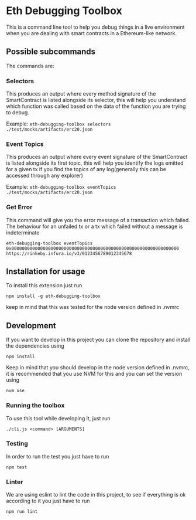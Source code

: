 # Eth Debugging Toolbox

This is a command line tool to help you debug things in a live environment when you are dealing with smart contracts in a Ethereum-like network.


## Possible subcommands

The commands are:

### Selectors

This produces an output where every method signature of the SmartContract is listed alongside its selector, this will help you understand which function was called based on the data of the function you are trying to debug.

Example:
`eth-debugging-toolbox selectors ./test/mocks/artifacts/erc20.json`
### Event Topics

This produces an output where every event signature of the SmartContract is listed alongside its first topic, this will help you identify the logs emitted for a given tx if you find the topics of any log(generally this can be accessed through any explorer)


Example:
`eth-debugging-toolbox eventTopics ./test/mocks/artifacts/erc20.json`
### Get Error

This command will give you the error message of a transaction which failed. The behaviour for an unfailed tx or a tx which failed without a message is indeterminate

`eth-debugging-toolbox eventTopics 0x0000000000000000000000000000000000000000000000000000000000000000 https://rinkeby.infura.io/v3/0123456789012345678`

## Installation for usage

To install this extension just run

`npm install -g eth-debugging-toolbox`

keep in mind that this was tested for the node version defined in .nvmrc

## Development

If you want to develop in this project you can clone the repository and install the dependencies using

`npm install`


Keep in mind that you should develop in the node version defined in .nvmrc, it is recommended that you use NVM for this and you can set the version using

`nvm use`

### Running the toolbox

To use this tool while developing it, just run 

`./cli.js <command> [ARGUMENTS]`

### Testing

In order to run the test you just have to run

`npm test`

### Linter

We are using eslint to lint the code in this project, to see if everything is ok according to it you just have to run

`npm run lint`



